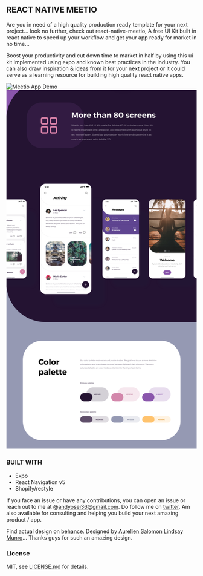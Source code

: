 ## REACT NATIVE MEETIO

Are you in need of a high quality production ready template for your next project…
look no further, check out react-native-meetio,
A free UI Kit built in react native to speed up your workflow and get your app ready for market in no time...

Boost your productivity and cut down time to market in half by using this ui kit implemented using expo and known best practices in the industry.
You can also draw inspiration & ideas from it for your next project or it could serve as a learning resource for building high quality react native apps.

![Meetio App Demo](meetio1.gif "Social Meetup App Demo")
![Meetio UI Screens](meetio2.png "Social Meetup UI Screens")

### BUILT WITH
- Expo
- React Navigation v5
- Shopify/restyle

If you face an issue or have any contributions, you can open an issue or reach out to me at @andyosei36@gmail.com. Do follow me on [twitter](https://twitter.com/andyosei36).
Am also available for consulting and helping you build your next amazing product / app.

Find actual design on [behance](https://www.behance.net/gallery/81858385/Foodybite-Free-UI-Kit-for-Adobe-XD).
Designed by [Aurelien Salomon](https://www.behance.net/aureliensalomon) [Lindsay Munro](https://www.behance.net/lindsaymun78e5)... Thanks guys for such an amazing design.

### License

MIT, see [LICENSE.md](https://https://github.com/AndyOsei/react-native-meetio/blob/master/LICENSE.md) for details.
